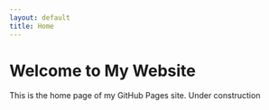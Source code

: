 ```yaml
---
layout: default
title: Home
---
```


# Welcome to My Website
This is the home page of my GitHub Pages site. Under construction
